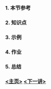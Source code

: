 ### 1. 本节参考

### 2. 知识点

### 3. 示例

 
### 4. 作业

 
### 5. 总结

 

### [<主页>](../README.md) [<下一讲>](../Lecture_14/README.md)